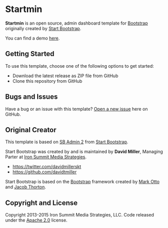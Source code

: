 # Startmin

**Startmin** is an open source, admin dashboard template for [Bootstrap](http://getbootstrap.com/) originally created by [Start Bootstrap](http://startbootstrap.com/).

You can find a demo [here](http://secondtruth.github.io/startmin).


## Getting Started

To use this template, choose one of the following options to get started:

* Download the latest release as ZIP file from GitHub
* Clone this repository from GitHub


## Bugs and Issues

Have a bug or an issue with this template? [Open a new issue](https://github.com/secondtruth/startmin/issues) here on GitHub.


## Original Creator

This template is based on [SB Admin 2](http://startbootstrap.com/template-overviews/sb-admin-2/) from [Start Bootstrap](http://startbootstrap.com/).

Start Bootstrap was created by and is maintained by **David Miller**, Managing Parter at [Iron Summit Media Strategies](http://www.ironsummitmedia.com/).

* https://twitter.com/davidmillerskt
* https://github.com/davidtmiller

Start Bootstrap is based on the [Bootstrap](http://getbootstrap.com/) framework created by [Mark Otto](https://twitter.com/mdo) and [Jacob Thorton](https://twitter.com/fat).


## Copyright and License

Copyright 2013-2015 Iron Summit Media Strategies, LLC. Code released under the [Apache 2.0](https://github.com/IronSummitMedia/startbootstrap-sb-admin-2/blob/gh-pages/LICENSE) license.
